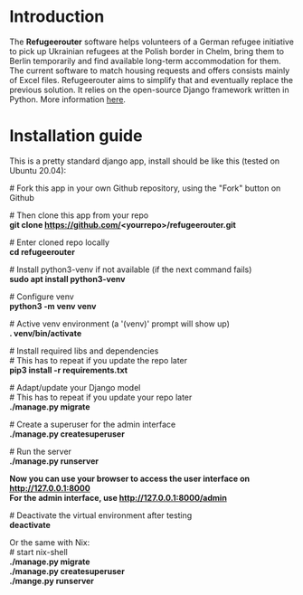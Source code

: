 # Introduction  

The **Refugeerouter** software helps volunteers of a German refugee initiative to pick up Ukrainian refugees at the Polish border in Chelm, bring them to Berlin temporarily and find available long-term accommodation for them. The current software to match housing requests and offers consists mainly of Excel files. Refugeerouter aims to simplify that and eventually replace the previous solution. It relies on the open-source Django framework written in Python. More information [here](https://github.com/Lassulus/refugeerouter/docs/).  

# Installation guide  

This is a pretty standard django app, install should be like this (tested on Ubuntu 20.04):  

\# Fork this app in your own Github repository, using the "Fork" button on Github  

\# Then clone this app from your repo  
**git clone https://github.com/<yourrepo\>/refugeerouter.git**  

\# Enter cloned repo locally  
**cd refugeerouter**  

\# Install python3-venv if not available (if the next command fails)  
**sudo apt install python3-venv**

\# Configure venv  
**python3 -m venv venv**

\# Active venv environment (a '(venv)' prompt will show up)  
**. venv/bin/activate**

\# Install required libs and dependencies  
\# This has to repeat if you update the repo later  
**pip3 install -r requirements.txt**

\# Adapt/update your Django model  
\# This has to repeat if you update your repo later  
**./manage.py migrate**

\# Create a superuser for the admin interface  
**./manage.py createsuperuser**

\# Run the server  
**./manage.py runserver**  

**Now you can use your browser to access the user interface on http://127.0.0.1:8000**  
**For the admin interface, use http://127.0.0.1:8000/admin**

\# Deactivate the virtual environment after testing  
**deactivate**  


Or the same with Nix:  
\# start nix-shell  
**./manage.py migrate**  
**./manage.py createsuperuser**  
**./mange.py runserver**
